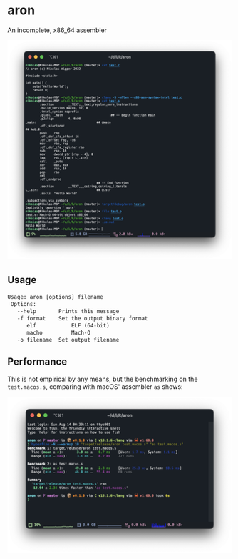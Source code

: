 # aron

An incomplete, x86_64 assembler

![aron example](imgs/aron.png?raw=true)

## Usage

```
Usage: aron [options] filename
 Options:
   --help       Prints this message
   -f format    Set the output binary format
      elf           ELF (64-bit)
      macho         Mach-O
   -o filename  Set output filename
```

## Performance

This is not empirical by any means, but the benchmarking on the `test.macos.s`, comparing with macOS' assembler `as`
shows:

![aron is 12.94 ± 2.34 times faster than as](imgs/aron-bm.png?raw=true)
